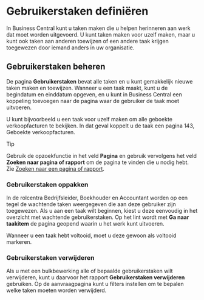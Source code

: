 # Gebruikerstaken definiëren

In Business Central kunt u taken maken die u helpen herinneren aan werk dat moet worden uitgevoerd. U kunt taken maken voor uzelf maken, maar u kunt ook taken aan anderen toewijzen of een andere taak krijgen toegewezen door iemand anders in uw organisatie.  

## Gebruikerstaken beheren

De pagina **Gebruikerstaken** bevat alle taken en u kunt gemakkelijk nieuwe taken maken en toewijzen. Wanneer u een taak maakt, kunt u de begindatum en einddatum opgeven, en u kunt in Business Central een koppeling toevoegen naar de pagina waar de gebruiker de taak moet uitvoeren.  

U kunt bijvoorbeeld u een taak voor uzelf maken om alle geboekte verkoopfacturen te bekijken. In dat geval koppelt u de taak een pagina 143, Geboekte verkoopfacturen.  

> [!TIP]  
> Gebruik de opzoekfunctie in het veld **Pagina** en gebruik vervolgens het veld **Zoeken naar pagina of rapport** om de pagina te vinden die u nodig hebt. Zie [Zoeken naar een pagina of rapport](ui-search.md).  

### Gebruikerstaken oppakken

In de rolcentra Bedrijfsleider, Boekhouder en Accountant worden op een tegel de wachtende taken weergegeven die aan deze gebruiker zijn toegewezen. Als u aan een taak wilt beginnen, kiest u deze eenvoudig in het overzicht met wachtende gebruikerstaken. Op het lint wordt met **Ga naar taakitem** de pagina geopend waarin u het werk kunt uitvoeren.  

Wanneer u een taak hebt voltooid, moet u deze gewoon als voltooid markeren.  

### Gebruikerstaken verwijderen

Als u met een bulkbewerking alle of bepaalde gebruikerstaken wilt verwijderen, kunt u daarvoor het rapport **Gebruikerstaken verwijderen** gebruiken. Op de aanvraagpagina kunt u filters instellen om te bepalen welke taken moeten worden verwijderd.  
